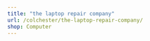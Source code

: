```yaml
---
title: "the laptop repair company"
url: /colchester/the-laptop-repair-company/
shop: Computer
---
```

